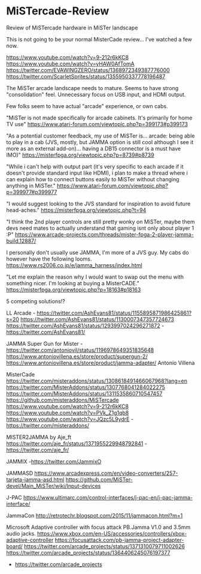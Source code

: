 # MiSTercade-Review
Review of MiSTercade hardware in MiSTer landscape

This is not going to be your normal MisterCade review... I've watched a few now. 

https://www.youtube.com/watch?v=9-212r6kKC8
https://www.youtube.com/watch?v=yHAW0AfTomA
https://twitter.com/EVAWINGZERO/status/1368972349387776000
https://twitter.com/ScarletSprites/status/1355950337778196487

The MiSTer arcade landscape needs to mature. 
Seems to have strong "consolidation" feel. 
Unnecessary focus on USB input, and HDMI output. 


Few folks seem to have actual "arcade" experience, or own cabs. 

"MiSTer is not made specifically for arcade cabinets. It's primarily for home TV use" 
https://www.atari-forum.com/viewtopic.php?p=399173#p399173

"As a potential customer feedback, my use of MiSTer is... arcade: being able to play in a cab (JVS, mostly, but JAMMA option is still cool although I see it more as an external add-on)... having a DB15 connector is a must have IMO)" 
https://misterfpga.org/viewtopic.php?p=8739#p8739

"While i can't help with output part (it's very specific to each arcade if it doesn't provide standard input like HDMI), i plan to make a thread where i can explain how to connect buttons easily to MiSTer without changing anything in MiSTer." 
https://www.atari-forum.com/viewtopic.php?p=399977#p399977

"I would suggest looking to the JVS standard for inspiration to avoid future head-aches."
https://misterfpga.org/viewtopic.php?t=94

"I think the 2nd player controls are still pretty wonky on MiSTer, maybe them devs need mates to actually understand that gaming isnt only about player 1 :P"
https://www.arcade-projects.com/threads/mister-fpga-2-player-jamma-build.12887/

I personally don't usually use JAMMA, I'm more of a JVS guy. My cabs do however have the following looms. 
https://www.rs2006.co.jp/e/jamma_harness/index.html

"Let me explain the reason why I would want to swap out the menu with something nicer. I'm looking at buying a MisterCADE." 
https://misterfpga.org/viewtopic.php?p=18163#p18163

5 competing solutions!?

LL Arcade - https://twitter.com/AshEvans81/status/1155895871986425861?s=20
https://twitter.com/AshEvans81/status/1130007347357724673
https://twitter.com/AshEvans81/status/1293997024296271872
-https://twitter.com/AshEvans81/

JAMMA Super Gun for Mister - https://twitter.com/antoniovil/status/1196978649351835648
https://www.antoniovillena.es/store/product/supergun-2/
https://www.antoniovillena.es/store/product/jamma-adapter/
Antonio Villena

MisterCade 
https://twitter.com/misteraddons/status/1308618491466067968?lang=en
https://twitter.com/MisterAddons/status/1307768041284022275
https://twitter.com/MisterAddons/status/1311535860710547457
https://github.com/misteraddons/MiSTercade
https://www.youtube.com/watch?v=9-212r6kKC8
https://www.youtube.com/watch?v=PVk_Z1g1qb8
https://www.youtube.com/watch?v=JQzc5L9ydrE
-https://twitter.com/misteraddons/

MISTER2JAMMA by Aje_ft 
https://twitter.com/aje_fr/status/1371955229948792841
-https://twitter.com/aje_fr/

JAMMIX 
-https://twitter.com/JammixO

JAMMASD
https://www.arcadexpress.com/en/video-converters/257-tarjeta-jamma-asd.html
https://github.com/MiSTer-devel/Main_MiSTer/wiki/Input-devices

J-PAC
https://www.ultimarc.com/control-interfaces/j-pac-en/j-pac-jamma-interface/

JammaCon
http://retrotechr.blogspot.com/2015/11/jammacon.html?m=1

Microsoft Adaptive controller with focus attack PB.Jamma V1.0 and 3.5mm audio jacks.
https://www.xbox.com/en-US/accessories/controllers/xbox-adaptive-controller
https://focusattack.com/pb-jamma-project-adapter-board/
https://twitter.com/arcade_projects/status/1371310079711002626
https://twitter.com/arcade_projects/status/1364406245076197377
- https://twitter.com/arcade_projects

